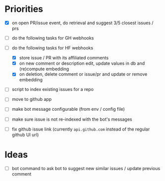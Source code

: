 # Priorities

- [x] on open PR/issue event, do retrieval and suggest 3/5 closest issues / prs

- [ ] do the following tasks for GH webhooks
- [ ] do the following tasks for HF webhooks
  - [x] store issue / PR with its affiliated comments
  - [x] on new comment or description edit, update values in db and (re)compute embedding
  - [x] on deletion, delete comment or issue/pr and update or remove embedding

- [ ] script to index existing issues for a repo

- [ ] move to github app

- [ ] make bot message configurable (from env / config file)

- [ ] make sure issue is not re-indexed with the bot's messages

- [ ] fix github issue link (currently `api.github.com` instead of the regular github UI url)

# Ideas

- [ ] bot command to ask bot to suggest new similar issues / update previous comment

